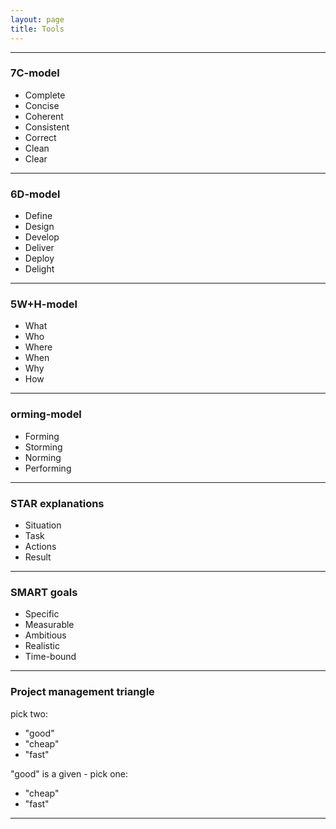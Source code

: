 ```yaml
---
layout: page
title: Tools
---
```


---

### 7C-model

- Complete
- Concise
- Coherent
- Consistent
- Correct
- Clean
- Clear 

---

### 6D-model

- Define
- Design
- Develop
- Deliver
- Deploy
- Delight

---

### 5W+H-model

- What
- Who
- Where
- When
- Why
- How

---

### orming-model

- Forming
- Storming
- Norming
- Performing

---

### STAR explanations

- Situation
- Task
- Actions
- Result

---

### SMART goals

- Specific
- Measurable
- Ambitious
- Realistic
- Time-bound

---

### Project management triangle

pick two:
- "good"
- "cheap"
- "fast"

"good" is a given - pick one:
- "cheap"
- "fast"

---